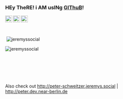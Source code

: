 ### HEy TheRE! i AM usINg [GIThuB](http://dev.jeremys.social/)!

<a target="_blank" href="http://jeremys.social">
  <img align="left" alt="Follow Jeremy on Instagram under http://jeremys.social" height="22px" src="https://upload.wikimedia.org/wikipedia/commons/9/96/Instagram.svg" />
</a>

<a target="_blank" href="http://youtube.jeremys.social">
  <img align="left" alt="Subscribe to Jeremy on YouTube under http://youtube.jeremys.social" height="22px" src="https://upload.wikimedia.org/wikipedia/commons/0/09/YouTube_full-color_icon_%282017%29.svg" />
</a>

<a target="_blank" href="http://google.maps.jeremys.social">
  <img align="left" alt="View Jeremys contributions on Google Maps under http://google.maps.jeremys.social" height="22px" src="https://upload.wikimedia.org/wikipedia/commons/a/aa/Google_Maps_icon_%282020%29.svg" />
</a>

<br>
<br>
<br>
<p>&nbsp;<img align="center" src="https://github-readme-stats.vercel.app/api?username=jeremyssocial&show_icons=true&locale=en&theme=dark#gh-dark-mode-only" alt="jeremyssocial" /></p>
<p><img align="left" src="https://github-readme-stats.vercel.app/api/top-langs?username=jeremyssocial&show_icons=true&locale=en&layout=compact&theme=dark#gh-dark-mode-only" alt="jeremyssocial" /></p>

<br>
<br>
<br>
<br>
<br>
<br>
<br>
<span>Also check out <a href="http://peter-schweitzer.jeremys.social">http://peter-schweitzer.jeremys.social</a> | <a href="http://peter.dev.near-berlin.de">http://peter.dev.near-berlin.de</a></span>
